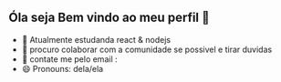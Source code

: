 ## Óla seja Bem vindo ao meu perfil 👋

- 🌱 Atualmente estudanda react & nodejs 
- 👯 procuro colaborar com a comunidade se possivel e tirar duvidas 
- 💬 contate me pelo email : 
- 😄 Pronouns: dela/ela


